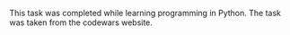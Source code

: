 This task was completed while learning programming in Python. The task was taken from the codewars website.
